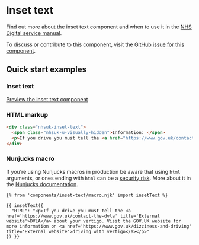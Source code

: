 # Inset text

Find out more about the inset text component and when to use it in the [NHS Digital service manual](https://beta.nhs.uk/service-manual/patterns/inset_text/).

To discuss or contribute to this component, visit the [GitHub issue for this component](https://github.com/nhsuk/nhsuk-frontend/issues/172).

## Quick start examples

### Inset text

[Preview the inset text component](https://nhsuk.github.io/nhsuk-frontend/components/inset-text.html)

### HTML markup

```html
<div class="nhsuk-inset-text">
  <span class="nhsuk-u-visually-hidden">Information: </span>
  <p>If you drive you must tell the <a href="https://www.gov.uk/contact-the-dvla" title="External website">DVLA</a> about your vertigo. Visit the GOV.UK website for more information on <a href="https://www.gov.uk/dizziness-and-driving" title="External website">driving with vertigo</a></p>
</div>
```

### Nunjucks macro

If you’re using Nunjucks macros in production be aware that using `html` arguments, or ones ending with `html` can be a [security risk](https://en.wikipedia.org/wiki/Cross-site_scripting). More about it in the [Nunjucks documentation](https://mozilla.github.io/nunjucks/api.html#user-defined-templates-warning).

```
{% from 'components/inset-text/macro.njk' import insetText %}

{{ insetText({
  "HTML": "<p>If you drive you must tell the <a href='https://www.gov.uk/contact-the-dvla' title='External website'>DVLA</a> about your vertigo. Visit the GOV.UK website for more information on <a href='https://www.gov.uk/dizziness-and-driving' title='External website'>driving with vertigo</a></p>"
}) }}
```
